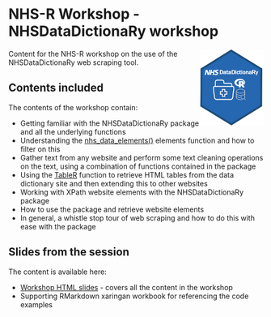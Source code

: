 # NHS-R Workshop - NHSDataDictionaRy workshop
<p><a href="https://hutsons-hacks.info/"><img src = "man/figures/NHSDataDict.png" width = "125px" height = "150px" align="right"></a></p>
Content for the NHS-R workshop on the use of the NHSDataDictionaRy web scraping tool. 

## Contents included

The contents of the workshop contain:

- Getting familiar with the NHSDataDictionaRy package and all the underlying functions
- Understanding the [nhs_data_elements()]() elements function and how to filter on this
- Gather text from any website and perform some text cleaning operations on the text, using a combination of functions contained in the package
- Using the [TableR](https://rdrr.io/cran/NHSDataDictionaRy/man/tableR.html) function to retrieve HTML tables from the data dictionary site and then extending this to other websites
- Working with XPath website elements with the NHSDataDictionaRy package
- How to use the package and retrieve website elements
- In general, a whistle stop tour of web scraping and how to do this with ease with the package

## Slides from the session

The content is available here:

* [Workshop HTML slides](https://wp.me/aaEpoT-2hY) - covers all the content in the workshop
* Supporting RMarkdown xaringan workbook for referencing the code examples


